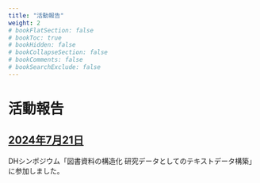 ```yaml
---
title: "活動報告"
weight: 2
# bookFlatSection: false
# bookToc: true
# bookHidden: false
# bookCollapseSection: false
# bookComments: false
# bookSearchExclude: false
---
```


# 活動報告

## [2024年7月21日](20240721)

DHシンポジウム「図書資料の構造化 研究データとしてのテキストデータ構築」に参加しました。
